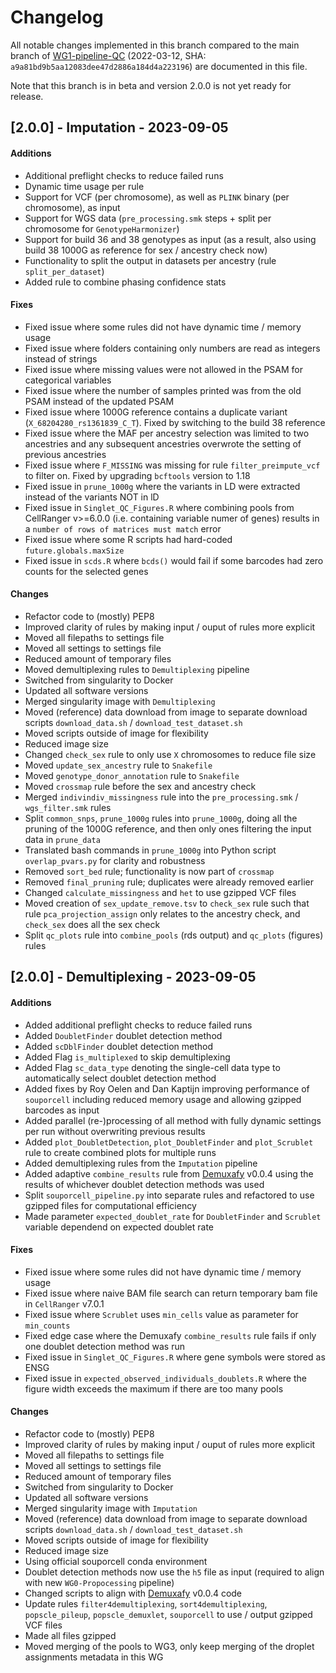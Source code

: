 # Changelog

All notable changes implemented in this branch compared to the main branch of [WG1-pipeline-QC](https://github.com/sc-eQTLgen-consortium/WG1-pipeline-QC) (2022-03-12, SHA: `a9a81bd9b5aa12083dee47d2886a184d4a223196`) are documented in this file. 

Note that this branch is in beta and version 2.0.0 is not yet ready for release.


## [2.0.0] - Imputation - 2023-09-05

#### Additions
- Additional preflight checks to reduce failed runs
- Dynamic time usage per rule
- Support for VCF (per chromosome), as well as `PLINK` binary (per chromosome), as input
- Support for WGS data (`pre_processing.smk` steps + split per chromosome for `GenotypeHarmonizer`)
- Support for build 36 and 38 genotypes as input (as a result, also using build 38 1000G as reference for sex / ancestry check now)
- Functionality to split the output in datasets per ancestry (rule `split_per_dataset`)
- Added rule to combine phasing confidence stats

#### Fixes
- Fixed issue where some rules did not have dynamic time / memory usage
- Fixed issue where folders containing only numbers are read as integers instead of strings
- Fixed issue where missing values were not allowed in the PSAM for categorical variables
- Fixed issue where the number of samples printed was from the old PSAM instead of the updated PSAM
- Fixed issue where 1000G reference contains a duplicate variant (`X_68204280_rs1361839_C_T`). Fixed by switching to the build 38 reference
- Fixed issue where the MAF per ancestry selection was limited to two ancestries and any subsequent ancestries overwrote the setting of previous ancestries
- Fixed issue where `F_MISSING` was missing for rule `filter_preimpute_vcf` to filter on. Fixed by upgrading `bcftools` version to 1.18
- Fixed issue in `prune_1000g` where the variants in LD were extracted instead of the variants NOT in lD
- Fixed issue in `Singlet_QC_Figures.R` where combining pools from CellRanger v>=6.0.0 (i.e. containing variable numer of genes) results in a `number of rows of matrices must match` error
- Fixed issue where some R scripts had hard-coded `future.globals.maxSize`
- Fixed issue in `scds.R` where `bcds()` would fail if some barcodes had zero counts for the selected genes

#### Changes
- Refactor code to (mostly) PEP8
- Improved clarity of rules by making input / ouput of rules more explicit
- Moved all filepaths to settings file
- Moved all settings to settings file
- Reduced amount of temporary files
- Moved demultiplexing rules to `Demultiplexing` pipeline
- Switched from singularity to Docker
- Updated all software versions
- Merged singularity image with `Demultiplexing`
- Moved (reference) data download from image to separate download scripts `download_data.sh` / `download_test_dataset.sh`
- Moved scripts outside of image for flexibility
- Reduced image size
- Changed `check_sex` rule to only use `X` chromosomes to reduce file size 
- Moved `update_sex_ancestry` rule to `Snakefile`
- Moved `genotype_donor_annotation` rule to `Snakefile`
- Moved `crossmap` rule before the sex and ancestry check
- Merged `indivindiv_missingness` rule into the `pre_processing.smk` / `wgs_filter.smk` rules
- Split `common_snps`, `prune_1000g`  rules into `prune_1000g`, doing all the pruning of the 1000G reference, and then only ones filtering the input data in `prune_data`
- Translated bash commands in `prune_1000g` into Python script `overlap_pvars.py` for clarity and robustness
- Removed `sort_bed` rule; functionality is now part of `crossmap`
- Removed `final_pruning` rule; duplicates were already removed earlier
- Changed `calculate_missingness` and `het` to use gzipped VCF files
- Moved creation of `sex_update_remove.tsv` to `check_sex` rule such that rule `pca_projection_assign` only relates to the ancestry check, and `check_sex` does all the sex check
- Split `qc_plots` rule into `combine_pools` (rds output) and `qc_plots` (figures) rules

## [2.0.0] - Demultiplexing - 2023-09-05

#### Additions
- Added additional preflight checks to reduce failed runs
- Added `DoubletFinder` doublet detection method
- Added `scDblFinder` doublet detection method
- Added Flag `is_multiplexed` to skip demultiplexing
- Added Flag `sc_data_type` denoting the single-cell data type to automatically select doublet detection method
- Added fixes by Roy Oelen and Dan Kaptijn improving performance of `souporcell` including reduced memory usage and allowing gzipped barcodes as input
- Added parallel (re-)processing of all method with fully dynamic settings per run without overwriting previous results
- Added `plot_DoubletDetection`, `plot_DoubletFinder` and `plot_Scrublet` rule to create combined plots for multiple runs 
- Added demultiplexing rules from the `Imputation` pipeline
- Added adaptive `combine_results` rule from [Demuxafy](https://demultiplexing-doublet-detecting-docs.readthedocs.io/en/v0.0.4/) v0.0.4 using the results of whichever doublet detection methods was used
- Split `souporcell_pipeline.py` into separate rules and refactored to use gzipped files for computational efficiency
- Made parameter `expected_doublet_rate` for `DoubletFinder` and `Scrublet` variable dependend on expected doublet rate

#### Fixes
- Fixed issue where some rules did not have dynamic time / memory usage
- Fixed issue where naive BAM file search can return temporary bam file in `CellRanger` v7.0.1
- Fixed issue where `Scrublet` uses `min_cells` value as parameter for `min_counts`
- Fixed edge case where the Demuxafy `combine_results` rule fails if only one doublet detection method was run
- Fixed issue in `Singlet_QC_Figures.R` where gene symbols were stored as ENSG
- Fixed issue in `expected_observed_individuals_doublets.R` where the figure width exceeds the maximum if there are too many pools 

#### Changes
- Refactor code to (mostly) PEP8
- Improved clarity of rules by making input / ouput of rules more explicit
- Moved all filepaths to settings file
- Moved all settings to settings file
- Reduced amount of temporary files
- Switched from singularity to Docker
- Updated all software versions
- Merged singularity image with `Imputation`
- Moved (reference) data download from image to separate download scripts `download_data.sh` / `download_test_dataset.sh`
- Moved scripts outside of image for flexibility
- Reduced image size
- Using official souporcell conda environment
- Doublet detection methods now use the `h5` file as input (required to align with new `WG0-Propocessing` pipeline)
- Changed scripts to align with [Demuxafy](https://demultiplexing-doublet-detecting-docs.readthedocs.io/en/v0.0.4/) v0.0.4 code
- Update rules `filter4demultiplexing`, `sort4demultiplexing`, `popscle_pileup`, `popscle_demuxlet`, `souporcell` to use / output gzipped VCF files
- Made all files gzipped
- Moved merging of the pools to WG3, only keep merging of the droplet assignments metadata in this WG